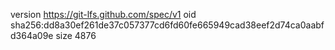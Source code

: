 version https://git-lfs.github.com/spec/v1
oid sha256:dd8a30ef261de37c057377cd6fd60fe665949cad38eef2d74ca0aabfd364a09e
size 4876
